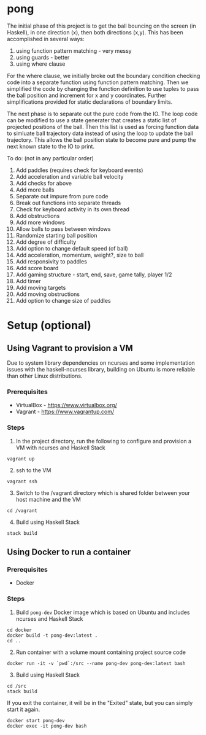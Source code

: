 # pong
The initial phase of this project is to get the ball bouncing on the screen (in Haskell), in one direction (x), then both directions (x,y). This has been accomplished in several ways:

1. using function pattern matching - very messy
2. using guards - better
3. using where clause

For the where clause, we initially broke out the boundary condition checking code into a separate function using function pattern matching. Then we simplified the code by changing the function definition to use tuples to pass the ball position and increment for x and y coordinates. Further simplifications provided for static declarations of boundary limits.

The next phase is to separate out the pure code from the IO. The loop code can be modified to use a state generater that creates a static list of projected positions of the ball. Then this list is used as forcing function data to simluate ball trajectory data instead of using the loop to update the ball trajectory. This allows the ball position state to become pure and pump the next known state to the IO to print. 

To do: (not in any particular order)

1. Add paddles (requires check for keyboard events)
2. Add acceleration and variable ball velocity
3. Add checks for above
4. Add more balls
5. Separate out impure from pure code
6. Break out functions into separate threads
7. Check for keyboard activity in its own thread
8. Add obstructions
9. Add more windows
10. Allow balls to pass between windows
11. Randomize starting ball position
12. Add degree of difficulty
13. Add option to change default speed (of ball)
14. Add acceleration, momentum, weight?, size to ball
15. Add responsivity to paddles
16. Add score board
17. Add gaming structure - start, end, save, game tally, player 1/2
18. Add timer
19. Add moving targets
20. Add moving obstructions
21. Add option to change size of paddles


# Setup (optional)
## Using Vagrant to provision a VM
Due to system library dependencies on ncurses and some implementation issues with the haskell-ncurses library,
building on Ubuntu is more reliable than other Linux distributions.

### Prerequisites
* VirtualBox - https://www.virtualbox.org/
* Vagrant - https://www.vagrantup.com/

### Steps
1. In the project directory, run the following to configure and provision a VM with ncurses and Haskell Stack
```
vagrant up
```

2. ssh to the VM
```
vagrant ssh
```

3. Switch to the /vagrant directory which is shared folder between your host machine and the VM

```
cd /vagrant
```

4. Build using Haskell Stack
```
stack build
```

## Using Docker to run a container
### Prerequisites
* Docker

### Steps
1. Build `pong-dev` Docker image which is based on Ubuntu and includes ncurses and Haskell Stack
```
cd docker
docker build -t pong-dev:latest .
cd ..
```

2. Run container with a volume mount containing project source code
```
docker run -it -v `pwd`:/src --name pong-dev pong-dev:latest bash
```

3. Build using Haskell Stack
```
cd /src
stack build
```

If you exit the container, it will be in the "Exited" state, but you can simply start it again.

```
docker start pong-dev
docker exec -it pong-dev bash
```

